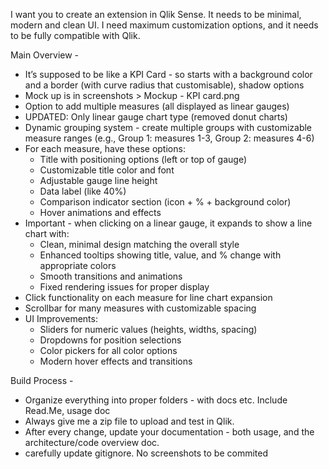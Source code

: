 I want you to create an extension in Qlik Sense. It needs to be minimal, modern and clean UI. I need maximum customization options, and it needs to be fully compatible with Qlik. 

Main Overview - 

- It’s supposed to be like a KPI Card - so starts with a background color and a border (with curve radius that customisable), shadow options
- Mock up is in screenshots > Mockup - KPI card.png
- Option to add multiple measures (all displayed as linear gauges)
- UPDATED: Only linear gauge chart type (removed donut charts)
- Dynamic grouping system - create multiple groups with customizable measure ranges (e.g., Group 1: measures 1-3, Group 2: measures 4-6)
- For each measure, have these options:
  - Title with positioning options (left or top of gauge)
  - Customizable title color and font
  - Adjustable gauge line height
  - Data label (like 40%)
  - Comparison indicator section (icon + % + background color)
  - Hover animations and effects
- Important - when clicking on a linear gauge, it expands to show a line chart with:
  - Clean, minimal design matching the overall style
  - Enhanced tooltips showing title, value, and % change with appropriate colors
  - Smooth transitions and animations
  - Fixed rendering issues for proper display
- Click functionality on each measure for line chart expansion
- Scrollbar for many measures with customizable spacing
- UI Improvements:
  - Sliders for numeric values (heights, widths, spacing)
  - Dropdowns for position selections
  - Color pickers for all color options
  - Modern hover effects and transitions


Build Process - 

- Organize everything into proper folders - with docs etc. Include Read.Me, usage doc
- Always give me a zip file to upload and test in Qlik.
- After every change, update your documentation - both usage, and the architecture/code overview doc.
- carefully update gitignore. No screenshots to be commited
